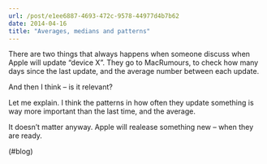 ```yaml
---
url: /post/e1ee6887-4693-472c-9578-44977d4b7b62
date: 2014-04-16
title: "Averages, medians and patterns"
---
```


There are two things that always happens when someone discuss when Apple will update &#8220;device X&#8221;. They go to MacRumours, to check how many days since the last update, and the average number between each update.



And then I think – is it relevant?



Let me explain. I think the patterns in how often they update something is way more important than the last time, and the average.



It doesn&#8217;t matter anyway. Apple will realease something new – when they are ready.



(#blog)
